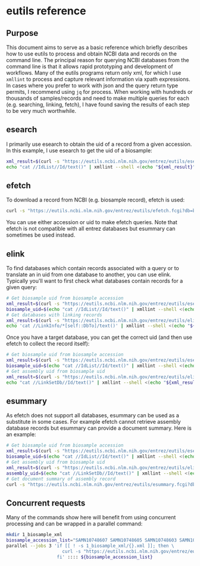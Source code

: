 # eutils reference
## Purpose
This document aims to serve as a basic reference which briefly describes how to use eutils to process and obtain NCBI data
and records on the command line. The principal reason for querying NCBI databases from the command line is that it allows
rapid prototyping and development of workflows. Many of the eutils programs return only xml, for which I use `xmllint` to
process and capture relevant information via xpath expressions. In cases where you prefer to work with json and the query
return type permits, I recommend using `jq` for process. When working with hundreds or thousands of samples/records and need
to make multiple queries for each (e.g. searching, linking, fetch), I have found saving the results of each step to be very
much worthwhile.

## esearch
I primarily use esearch to obtain the uid of a record from a given accession. In this example, I use esearch to get the uid
of a biosample:
```bash
xml_result=$(curl -s "https://eutils.ncbi.nlm.nih.gov/entrez/eutils/esearch.fcgi?&db=biosample&term=SAMN10748607")
echo "cat //IdList//Id/text()" | xmllint --shell <(echo "${xml_result}") | sed '/\//d'
```

## efetch
To download a record from NCBI (e.g. biosample record), efetch is used:
```bash
curl -s "https://eutils.ncbi.nlm.nih.gov/entrez/eutils/efetch.fcgi?db=biosample&id=SAMN10748607" | xmllint --format -
```
You can use either accession or uid to make efetch queries. Note that efetch is not compatible with all entrez databases but
esummary can sometimes be used instead.

## elink
To find databases which contain records associated with a query or to translate an in uid from one database to another, you
can use elink. Typically you'll want to first check what databases contain records for a given query:
```bash
# Get biosample uid from biosample accession
xml_result=$(curl -s "https://eutils.ncbi.nlm.nih.gov/entrez/eutils/esearch.fcgi?&db=biosample&term=SAMN10748607")
biosample_uid=$(echo "cat //IdList//Id/text()" | xmllint --shell <(echo "${xml_result}") | sed '/\//d')
# Get databases with linking records
xml_result=$(curl -s "https://eutils.ncbi.nlm.nih.gov/entrez/eutils/elink.fcgi?dbfrom=biosample&id=${biosample_uid}&cmd=acheck")
echo 'cat //LinkInfo/*[self::DbTo]/text()' | xmllint --shell <(echo "${xml_result}") | sed -e '/^\//d' -e '/^ --/d'
```

Once you have a target database, you can get the correct uid (and then use efetch to collect the record itself):
```bash
# Get biosample uid from biosample accession
xml_result=$(curl -s "https://eutils.ncbi.nlm.nih.gov/entrez/eutils/esearch.fcgi?&db=biosample&term=SAMN10748607")
biosample_uid=$(echo "cat //IdList//Id/text()" | xmllint --shell <(echo "${xml_result}") | sed '/\//d')
# Get assembly uid from biosample uid
xml_result=$(curl -s "https://eutils.ncbi.nlm.nih.gov/entrez/eutils/elink.fcgi?dbfrom=biosample&db=assembly&id=${biosample_uid}")
echo "cat //LinkSetDb//Id/text()" | xmllint --shell <(echo "${xml_result}") | sed '/^\//d'
```

## esummary
As efetch does not support all databases, esummary can be used as a substitute in some cases. For example efetch cannot
retrieve assembly database records but esummary can provide a document summary. Here is an example:
```bash
# Get biosample uid from biosample accession
xml_result=$(curl -s "https://eutils.ncbi.nlm.nih.gov/entrez/eutils/esearch.fcgi?&db=biosample&term=SAMN10748607")
biosample_uid=$(echo "cat //IdList//Id/text()" | xmllint --shell <(echo "${xml_result}") | sed '/\//d')
# Get assembly uid from biosample uid
xml_result=$(curl -s "https://eutils.ncbi.nlm.nih.gov/entrez/eutils/elink.fcgi?dbfrom=biosample&db=assembly&id=${biosample_uid}")
assembly_uid=$(echo "cat //LinkSetDb//Id/text()" | xmllint --shell <(echo "${xml_result}") | sed '/^\//d')
# Get document summary of assembly record
curl -s "https://eutils.ncbi.nlm.nih.gov/entrez/eutils/esummary.fcgi?db=assembly&id=${assembly_uid}" | xmllint --format -
```

## Concurrent requests
Many of the commands show here will benefit from using concurrent processing and can be wrapped in a parallel command:
```bash
mkdir 1_biosample_xml
biosample_accession_list="SAMN10748607 SAMN10748605 SAMN10748603 SAMN10748596 SAMN10748593 SAMN10748588 SAMN10748585"
parallel --jobs 3 'if [[ ! -s 1_biosample_xml/{}.xml ]]; then \
                     curl -s "https://eutils.ncbi.nlm.nih.gov/entrez/eutils/efetch.fcgi?db=biosample&id={}" | xmllint --format - > 1_biosample_xml/{}.xml; \
                   fi' :::: ${biosample_accession_list}
```
